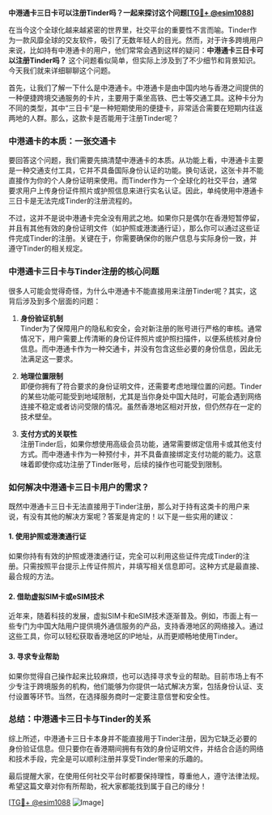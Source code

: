 **中港通卡三日卡可以注册Tinder吗？一起来探讨这个问题[[TG💪+ @esim1088](https://t.me/s/esim1088)]**

在当今这个全球化越来越紧密的世界里，社交平台的重要性不言而喻。Tinder作为一款风靡全球的交友软件，吸引了无数年轻人的目光。然而，对于许多跨境用户来说，比如持有中港通卡的用户，他们常常会遇到这样的疑问：**中港通卡三日卡可以注册Tinder吗？** 这个问题看似简单，但实际上涉及到了不少细节和背景知识。今天我们就来详细聊聊这个问题。

首先，让我们了解一下什么是中港通卡。中港通卡是由中国内地与香港之间提供的一种便捷跨境交通服务的卡片，主要用于乘坐高铁、巴士等交通工具。这种卡分为不同的类型，其中“三日卡”是一种短期使用的便捷卡，非常适合需要在短期内往返两地的人群。那么，这款卡是否能用于注册Tinder呢？

### **中港通卡的本质：一张交通卡**

要回答这个问题，我们需要先搞清楚中港通卡的本质。从功能上看，中港通卡主要是一种交通支付工具，它并不具备国际身份认证的功能。换句话说，这张卡并不能直接作为你的个人身份证明来使用。而Tinder作为一个全球化的社交平台，通常要求用户上传身份证件照片或护照信息来进行实名认证。因此，单纯使用中港通卡三日卡是无法完成Tinder的注册流程的。

不过，这并不是说中港通卡完全没有用武之地。如果你只是偶尔在香港短暂停留，并且有其他有效的身份证明文件（如护照或港澳通行证），那么你可以通过这些证件完成Tinder的注册。关键在于，你需要确保你的账户信息与实际身份一致，并遵守Tinder的相关规定。

### **中港通卡三日卡与Tinder注册的核心问题**

很多人可能会觉得奇怪，为什么中港通卡不能直接用来注册Tinder呢？其实，这背后涉及到多个层面的问题：

1. **身份验证机制**  
   Tinder为了保障用户的隐私和安全，会对新注册的账号进行严格的审核。通常情况下，用户需要上传清晰的身份证件照片或护照扫描件，以便系统核对身份信息。而中港通卡作为一种交通卡，并没有包含这些必要的身份信息，因此无法满足这一要求。

2. **地理位置限制**  
   即便你拥有了符合要求的身份证明文件，还需要考虑地理位置的问题。Tinder的某些功能可能受到地域限制，尤其是当你身处中国大陆时，可能会遇到网络连接不稳定或者访问受限的情况。虽然香港地区相对开放，但仍然存在一定的技术壁垒。

3. **支付方式的关联性**  
   注册Tinder后，如果你想使用高级会员功能，通常需要绑定信用卡或其他支付方式。而中港通卡作为一种预付卡，并不具备直接绑定支付功能的能力。这意味着即使你成功注册了Tinder账号，后续的操作也可能受到限制。

### **如何解决中港通卡三日卡用户的需求？**

既然中港通卡三日卡无法直接用于Tinder注册，那么对于持有这类卡的用户来说，有没有其他的解决方案呢？答案是肯定的！以下是一些实用的建议：

#### **1. 使用护照或港澳通行证**
如果你持有有效的护照或港澳通行证，完全可以利用这些证件完成Tinder的注册。只需按照平台提示上传证件照片，并填写相关信息即可。这种方式是最直接、最合规的方法。

#### **2. 借助虚拟SIM卡或eSIM技术**
近年来，随着科技的发展，虚拟SIM卡和eSIM技术逐渐普及。例如，市面上有一些专门为中国大陆用户提供境外通信服务的产品，支持香港地区的网络接入。通过这些工具，你可以轻松获取香港地区的IP地址，从而更顺畅地使用Tinder。

#### **3. 寻求专业帮助**
如果你觉得自己操作起来比较麻烦，也可以选择寻求专业的帮助。目前市场上有不少专注于跨境服务的机构，他们能够为你提供一站式解决方案，包括身份认证、支付设置等环节。当然，在选择服务商时一定要注意信誉和安全性。

### **总结：中港通卡三日卡与Tinder的关系**

综上所述，中港通卡三日卡本身并不能直接用于Tinder注册，因为它缺乏必要的身份验证信息。但只要你在香港期间拥有有效的身份证明文件，并结合合适的网络和技术手段，完全是可以顺利注册并享受Tinder带来的乐趣的。

最后提醒大家，在使用任何社交平台时都要保持理性，尊重他人，遵守法律法规。希望这篇文章对你有所帮助，祝大家都能找到属于自己的缘分！

[[TG💪+ @esim1088](https://t.me/s/esim1088) ![Image](https://i.postimg.cc/4NQfJmqS/Snipaste-2025-05-13-00-14-12.png)]